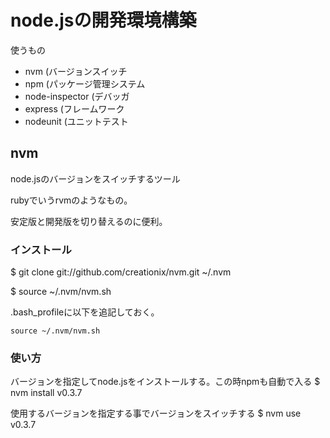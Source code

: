 # node.jsの開発環境構築

使うもの

* nvm (バージョンスイッチ
* npm (パッケージ管理システム
* node-inspector (デバッガ
* express (フレームワーク
* nodeunit (ユニットテスト

## nvm
node.jsのバージョンをスイッチするツール

rubyでいうrvmのようなもの。

安定版と開発版を切り替えるのに便利。

### インストール

$ git clone git://github.com/creationix/nvm.git ~/.nvm

$ source ~/.nvm/nvm.sh

.bash_profileに以下を追記しておく。

    source ~/.nvm/nvm.sh

### 使い方

バージョンを指定してnode.jsをインストールする。この時npmも自動で入る
$ nvm install v0.3.7

使用するバージョンを指定する事でバージョンをスイッチする
$ nvm use v0.3.7

